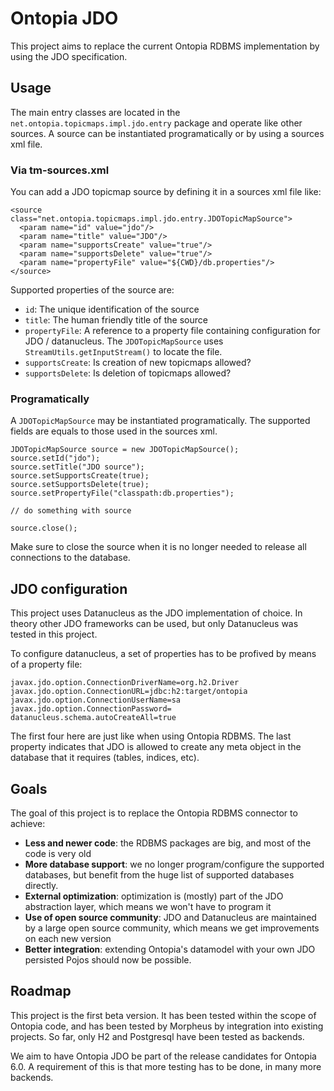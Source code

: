 # Ontopia JDO

This project aims to replace the current Ontopia RDBMS implementation by using the JDO specification. 

## Usage

The main entry classes are located in the `net.ontopia.topicmaps.impl.jdo.entry` package and operate like 
other sources. A source can be instantiated programatically or by using a sources xml file.

### Via tm-sources.xml

You can add a JDO topicmap source by defining it in a sources xml file like:

    <source class="net.ontopia.topicmaps.impl.jdo.entry.JDOTopicMapSource">
      <param name="id" value="jdo"/>
      <param name="title" value="JDO"/>
      <param name="supportsCreate" value="true"/>
      <param name="supportsDelete" value="true"/>
      <param name="propertyFile" value="${CWD}/db.properties"/>
    </source>

Supported properties of the source are: 

- `id`: The unique identification of the source
- `title`: The human friendly title of the source
- `propertyFile`: A reference to a property file containing configuration for JDO / datanucleus. 
The `JDOTopicMapSource` uses `StreamUtils.getInputStream()` to locate the file.
- `supportsCreate`: Is creation of new topicmaps allowed?
- `supportsDelete`: Is deletion of topicmaps allowed?


### Programatically

A `JDOTopicMapSource` may be instantiated programatically. The supported fields are equals to those used in the 
sources xml.

	JDOTopicMapSource source = new JDOTopicMapSource();
	source.setId("jdo");
	source.setTitle("JDO source");
	source.setSupportsCreate(true);
	source.setSupportsDelete(true);
	source.setPropertyFile("classpath:db.properties");
	
	// do something with source
	
	source.close();

Make sure to close the source when it is no longer needed to release all connections to the database.


## JDO configuration

This project uses Datanucleus as the JDO implementation of choice. In theory other JDO frameworks can be used, 
but only Datanucleus was tested in this project.

To configure datanucleus, a set of properties has to be profived by means of a property file:

	javax.jdo.option.ConnectionDriverName=org.h2.Driver
	javax.jdo.option.ConnectionURL=jdbc:h2:target/ontopia
	javax.jdo.option.ConnectionUserName=sa
	javax.jdo.option.ConnectionPassword=
	datanucleus.schema.autoCreateAll=true
	
The first four here are just like when using Ontopia RDBMS. The last property indicates that JDO is allowed to create 
any meta object in the database that it requires (tables, indices, etc).

## Goals

The goal of this project is to replace the Ontopia RDBMS connector to achieve:

- **Less and newer code**: the RDBMS packages are big, and most of the code is very old
- **More database support**: we no longer program/configure the supported databases, but benefit from the huge list of supported databases directly. 
- **External optimization**: optimization is (mostly) part of the JDO abstraction layer, which means we won't have to program it 
- **Use of open source community**: JDO and Datanucleus are maintained by a large open source community, which means we get improvements on each new version
- **Better integration**: extending Ontopia's datamodel with your own JDO persisted Pojos should now be possible.

## Roadmap

This project is the first beta version. It has been tested within the scope of Ontopia code, and has 
been tested by Morpheus by integration into existing projects. So far, only H2 and Postgresql have been
tested as backends.

We aim to have Ontopia JDO be part of the release candidates for Ontopia 6.0. A requirement of this is 
that more testing has to be done, in many more backends. 

